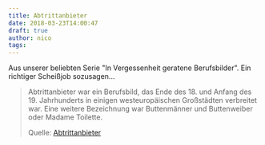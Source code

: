 ```yaml
---
title: Abtrittanbieter
date: 2018-03-23T14:00:47
draft: true
author: nico
tags: 
---
```


Aus unserer beliebten Serie "In Vergessenheit geratene Berufsbilder". Ein richtiger Scheißjob sozusagen...

> Abtrittanbieter war ein Berufsbild, das Ende des 18. und Anfang des 19.
> Jahrhunderts in einigen westeuropäischen Großstädten verbreitet war. Eine
> weitere Bezeichnung war Buttenmänner und Buttenweiber oder Madame Toilette.
>
> Quelle: [Abtrittanbieter](https://de.wikipedia.org/wiki/Abtrittanbieter)

